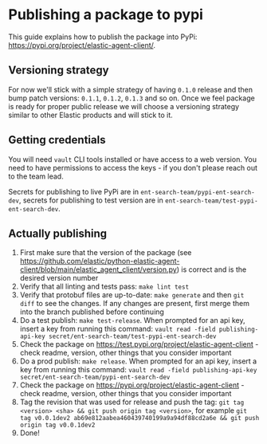 # Publishing a package to pypi

This guide explains how to publish the package into PyPi: https://pypi.org/project/elastic-agent-client/.

## Versioning strategy

For now we'll stick with a simple strategy of having `0.1.0` release and then bump patch versions: `0.1.1`, `0.1.2`, `0.1.3` and so on. Once we feel package is ready for proper public release we will choose a versioning strategy similar to other Elastic products and will stick to it.

## Getting credentials

You will need `vault` CLI tools installed or have access to a web version. You need to have permissions to access the keys - if you don't please reach out to the team lead.

Secrets for publishing to live PyPi are in `ent-search-team/pypi-ent-search-dev`, secrets for publishing to test version are in `ent-search-team/test-pypi-ent-search-dev`.

## Actually publishing

1. First make sure that the version of the package (see https://github.com/elastic/python-elastic-agent-client/blob/main/elastic_agent_client/version.py) is correct and is the desired version number
2. Verify that all linting and tests pass: `make lint test`
3. Verify that protobuf files are up-to-date: `make generate` and then `git diff` to see the changes. If any changes are present, first merge them into the branch published before continuing
4. Do a test publish: `make test-release`. When prompted for an api key, insert a key from running this command: `vault read -field publishing-api-key secret/ent-search-team/test-pypi-ent-search-dev`
5. Check the package on https://test.pypi.org/project/elastic-agent-client - check readme, version, other things that you consider important
6. Do a prod publish: `make release`. When prompted for an api key, insert a key from running this command: `vault read -field publishing-api-key secret/ent-search-team/pypi-ent-search-dev`
7. Check the package on https://pypi.org/project/elastic-agent-client - check readme, version, other things that you consider important
8. Tag the revision that was used for release and push the tag: `git tag <version> <sha> && git push origin tag <version>`, for example `git tag v0.0.1dev2 ab69e812aabea460439740199a9a94df88cd2a6e && git push origin tag v0.0.1dev2`
9. Done!
